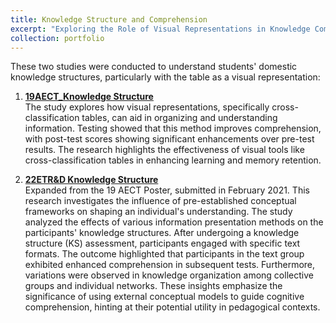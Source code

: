 ```yaml
---
title: Knowledge Structure and Comprehension
excerpt: "Exploring the Role of Visual Representations in Knowledge Comprehension and Structure"
collection: portfolio
---
```


These two studies were conducted to understand students' domestic knowledge structures, particularly with the table as a visual representation:

1. [**19AECT_Knowledge Structure**](https://mlee010.github.io/MinkyungLee/files/19KS.pdf)  
The study explores how visual representations, specifically cross-classification tables, can aid in organizing and understanding information.
Testing showed that this method improves comprehension, with post-test scores showing significant enhancements over pre-test results. The research highlights the effectiveness of visual tools like cross-classification tables in enhancing learning and memory retention.
   
3. [**22ETR&D Knowledge Structure**](https://mlee010.github.io/MinkyungLee/files/22KS.pdf)  
Expanded from the 19 AECT Poster, submitted in February 2021. This research investigates the influence of pre-established conceptual frameworks on shaping an individual's understanding. The study analyzed the effects of various information presentation methods on the participants' knowledge structures. After undergoing a knowledge structure (KS) assessment, participants engaged with specific text formats. The outcome highlighted that participants in the text group exhibited enhanced comprehension in subsequent tests. Furthermore, variations were observed in knowledge organization among collective groups and individual networks. These insights emphasize the significance of using external conceptual models to guide cognitive comprehension, hinting at their potential utility in pedagogical contexts.


